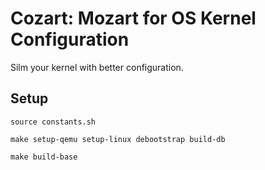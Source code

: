# Cozart: Mozart for OS Kernel Configuration
Silm your kernel with better configuration.

## Setup
`source constants.sh`

`make setup-qemu setup-linux debootstrap build-db`

`make build-base`


